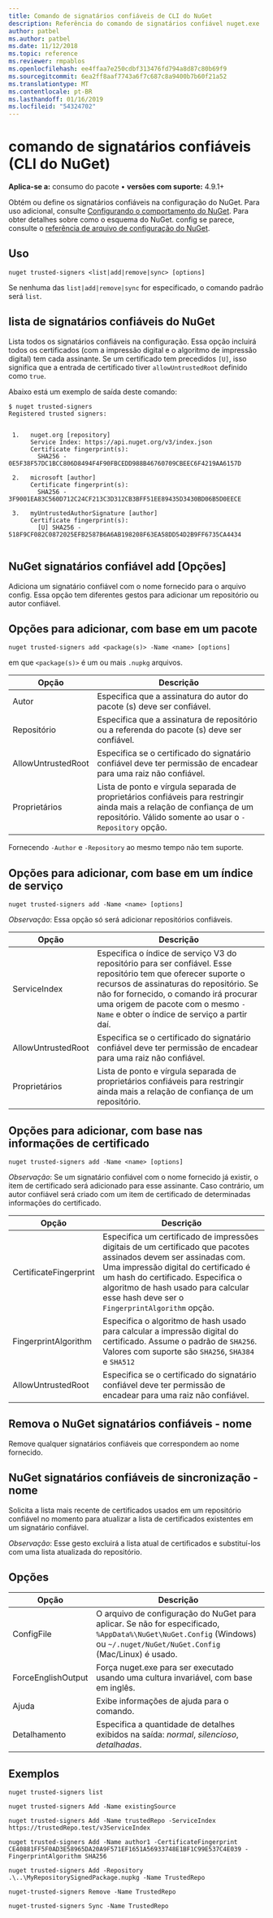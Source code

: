 ```yaml
---
title: Comando de signatários confiáveis de CLI do NuGet
description: Referência do comando de signatários confiável nuget.exe
author: patbel
ms.author: patbel
ms.date: 11/12/2018
ms.topic: reference
ms.reviewer: rmpablos
ms.openlocfilehash: ee4ffaa7e250cdbf313476fd794a8d87c80b69f9
ms.sourcegitcommit: 6ea2ff8aaf7743a6f7c687c8a9400b7b60f21a52
ms.translationtype: MT
ms.contentlocale: pt-BR
ms.lasthandoff: 01/16/2019
ms.locfileid: "54324702"
---
```

# <a name="trusted-signers-command-nuget-cli"></a>comando de signatários confiáveis (CLI do NuGet)

**Aplica-se a:** consumo do pacote &bullet; **versões com suporte:** 4.9.1+

Obtém ou define os signatários confiáveis na configuração do NuGet. Para uso adicional, consulte [Configurando o comportamento do NuGet](../consume-packages/configuring-nuget-behavior.md). Para obter detalhes sobre como o esquema do NuGet. config se parece, consulte o [referência de arquivo de configuração do NuGet](../reference/nuget-config-file.md).

## <a name="usage"></a>Uso

```cli
nuget trusted-signers <list|add|remove|sync> [options]
```

Se nenhuma das `list|add|remove|sync` for especificado, o comando padrão será `list`.

## <a name="nuget-trusted-signers-list"></a>lista de signatários confiáveis do NuGet

Lista todos os signatários confiáveis na configuração. Essa opção incluirá todos os certificados (com a impressão digital e o algoritmo de impressão digital) tem cada assinante. Se um certificado tem precedidos `[U]`, isso significa que a entrada de certificado tiver `allowUntrustedRoot` definido como `true`.

Abaixo está um exemplo de saída deste comando:

```cli
$ nuget trusted-signers
Registered trusted signers:


 1.   nuget.org [repository]
      Service Index: https://api.nuget.org/v3/index.json
      Certificate fingerprint(s):
        SHA256 - 0E5F38F57DC1BCC806D8494F4F90FBCEDD988B46760709CBEEC6F4219AA6157D

 2.   microsoft [author]
      Certificate fingerprint(s):
        SHA256 - 3F9001EA83C560D712C24CF213C3D312CB3BFF51EE89435D3430BD06B5D0EECE

 3.   myUntrustedAuthorSignature [author]
      Certificate fingerprint(s):
        [U] SHA256 - 518F9CF082C0872025EFB2587B6A6AB198208F63EA58DD54D2B9FF6735CA4434
        
```

## <a name="nuget-trusted-signers-add-options"></a>NuGet signatários confiável add [Opções]

Adiciona um signatário confiável com o nome fornecido para o arquivo config. Essa opção tem diferentes gestos para adicionar um repositório ou autor confiável.

## <a name="options-for-add-based-on-a-package"></a>Opções para adicionar, com base em um pacote

```cli
nuget trusted-signers add <package(s)> -Name <name> [options]
```

em que `<package(s)>` é um ou mais `.nupkg` arquivos.

| Opção | Descrição |
| --- | --- |
| Autor | Especifica que a assinatura do autor do pacote (s) deve ser confiável. |
| Repositório | Especifica que a assinatura de repositório ou a referenda do pacote (s) deve ser confiável. |
| AllowUntrustedRoot | Especifica se o certificado do signatário confiável deve ter permissão de encadear para uma raiz não confiável. |
| Proprietários | Lista de ponto e vírgula separada de proprietários confiáveis para restringir ainda mais a relação de confiança de um repositório. Válido somente ao usar o `-Repository` opção. |

Fornecendo `-Author` e `-Repository` ao mesmo tempo não tem suporte.

## <a name="options-for-add-based-on-a-service-index"></a>Opções para adicionar, com base em um índice de serviço

```cli
nuget trusted-signers add -Name <name> [options]
```

_Observação_: Essa opção só será adicionar repositórios confiáveis. 

| Opção | Descrição |
| --- | --- |
| ServiceIndex | Especifica o índice de serviço V3 do repositório para ser confiável. Esse repositório tem que oferecer suporte o recursos de assinaturas do repositório. Se não for fornecido, o comando irá procurar uma origem de pacote com o mesmo `-Name` e obter o índice de serviço a partir daí. |
| AllowUntrustedRoot | Especifica se o certificado do signatário confiável deve ter permissão de encadear para uma raiz não confiável. |
| Proprietários | Lista de ponto e vírgula separada de proprietários confiáveis para restringir ainda mais a relação de confiança de um repositório. |

## <a name="options-for-add-based-on-the-certificate-information"></a>Opções para adicionar, com base nas informações de certificado

```cli
nuget trusted-signers add -Name <name> [options]
```

_Observação_: Se um signatário confiável com o nome fornecido já existir, o item de certificado será adicionado para esse assinante. Caso contrário, um autor confiável será criado com um item de certificado de determinadas informações do certificado.

| Opção | Descrição |
| --- | --- |
| CertificateFingerprint | Especifica um certificado de impressões digitais de um certificado que pacotes assinados devem ser assinadas com. Uma impressão digital do certificado é um hash do certificado. Especifica o algoritmo de hash usado para calcular esse hash deve ser o `FingerprintAlgorithm` opção. |
| FingerprintAlgorithm | Especifica o algoritmo de hash usado para calcular a impressão digital do certificado. Assume o padrão de `SHA256`. Valores com suporte são `SHA256`, `SHA384` e `SHA512` |
| AllowUntrustedRoot | Especifica se o certificado do signatário confiável deve ter permissão de encadear para uma raiz não confiável. |

## <a name="nuget-trusted-signers-remove--name-name"></a>Remova o NuGet signatários confiáveis - nome <name>

Remove qualquer signatários confiáveis que correspondem ao nome fornecido.

## <a name="nuget-trusted-signers-sync--name-name"></a>NuGet signatários confiáveis de sincronização - nome <name>

Solicita a lista mais recente de certificados usados em um repositório confiável no momento para atualizar a lista de certificados existentes em um signatário confiável.

_Observação_: Esse gesto excluirá a lista atual de certificados e substituí-los com uma lista atualizada do repositório.

## <a name="options"></a>Opções

| Opção | Descrição |
| --- | --- |
| ConfigFile | O arquivo de configuração do NuGet para aplicar. Se não for especificado, `%AppData%\NuGet\NuGet.Config` (Windows) ou `~/.nuget/NuGet/NuGet.Config` (Mac/Linux) é usado.|
| ForceEnglishOutput | Força nuget.exe para ser executado usando uma cultura invariável, com base em inglês. |
| Ajuda | Exibe informações de ajuda para o comando. |
| Detalhamento | Especifica a quantidade de detalhes exibidos na saída: *normal*, *silencioso*, *detalhadas*. |

## <a name="examples"></a>Exemplos

```cli
nuget trusted-signers list

nuget trusted-signers Add -Name existingSource

nuget trusted-signers Add -Name trustedRepo -ServiceIndex https://trustedRepo.test/v3ServiceIndex

nuget trusted-signers Add -Name author1 -CertificateFingerprint CE40881FF5F0AD3E58965DA20A9F571EF1651A56933748E1BF1C99E537C4E039 -FingerprintAlgorithm SHA256

nuget trusted-signers Add -Repository .\..\MyRepositorySignedPackage.nupkg -Name TrustedRepo

nuget-trusted-signers Remove -Name TrustedRepo

nuget-trusted-signers Sync -Name TrustedRepo
```
